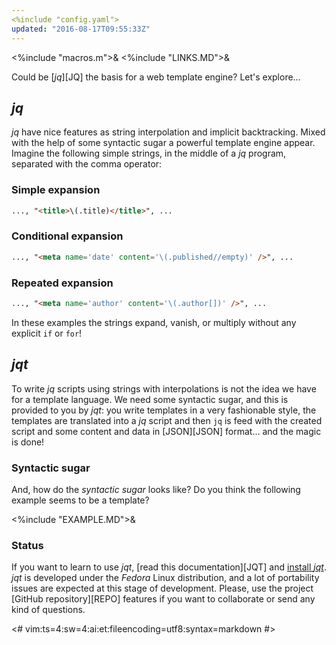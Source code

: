 ```yaml
---
<%include "config.yaml">
updated: "2016-08-17T09:55:33Z"
---
```

<%include "macros.m">&
<%include "LINKS.MD">&

Could be [_jq_][JQ] the basis for a web template engine?
Let's explore&hellip;

## _jq_

_jq_ have nice features as string interpolation and implicit backtracking.
Mixed with the help of some syntactic sugar a powerful template engine appear.
Imagine the following simple strings, in the middle of a _jq_ program,
separated with the comma operator:

### Simple expansion

```html
..., "<title>\(.title)</title>", ...
```

### Conditional expansion

```html
..., "<meta name='date' content='\(.published//empty)' />", ...
```

### Repeated expansion

```html
..., "<meta name='author' content='\(.author[])' />", ...
```

In these examples the strings expand, vanish, or multiply without any
explicit `if` or `for`!

## _jqt_

To write _jq_ scripts using strings with interpolations is not the idea we have
for a template language. We need some syntactic sugar, and this is provided to you by
_jqt_: you write templates in a very fashionable style, the templates
are translated into a _jq_ script and then `jq` is feed with the created
script and some content and data in [JSON][JSON] format&hellip; and the magic is done!

### Syntactic sugar

And, how do the _syntactic sugar_ looks like?  Do you think the following
example seems to be a template?

<%include "EXAMPLE.MD">&

### Status

If you want to learn to use _jqt_,  [read this documentation][JQT]
and [install _jqt_](./engine.html#installation).
_jqt_ is developed under the _Fedora_ Linux
distribution, and a lot of portability issues are expected at this stage of
development. Please, use the project [GitHub repository][REPO] features if you
want to collaborate or send any kind of questions.

<#
vim:ts=4:sw=4:ai:et:fileencoding=utf8:syntax=markdown
#>
